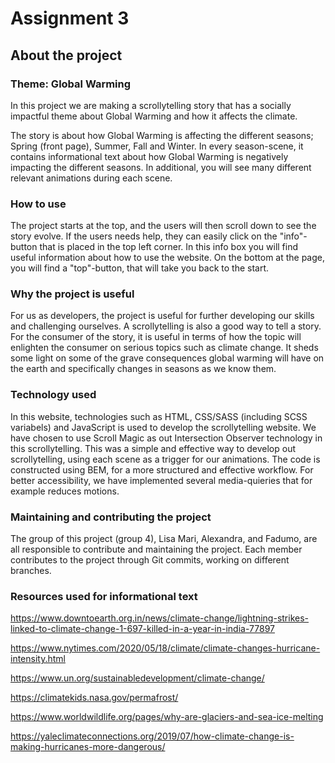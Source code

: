 # Assignment 3

## About the project

### Theme: Global Warming
In this project we are making a scrollytelling story that has a socially impactful theme about Global Warming and how it affects the climate. 

The story is about how Global Warming is affecting the different seasons; Spring (front page), Summer, Fall and Winter. In every season-scene, it contains informational text about how Global Warming is negatively impacting the different seasons. In additional, you will see many different relevant animations during each scene.

### How to use
The project starts at the top, and the users will then scroll down to see the story evolve. 
If the users needs help, they can easily click on the "info"-button that is placed in the top left corner. In this info box you will find useful information about how to use the website. On the bottom at the page, you will find a "top"-button, that will take you back to the start. 


### Why the project is useful
For us as developers, the project is useful for further developing our skills and challenging ourselves. A scrollytelling is also a good way to tell a story. For the consumer of the story, it is useful in terms of how the topic will enlighten the consumer on serious topics such as climate change. It sheds some light on some of the grave consequences global warming will have on the earth and specifically changes in seasons as we know them.

### Technology used
In this website, technologies such as HTML, CSS/SASS (including SCSS variabels) and JavaScript is used to develop the scrollytelling website. We have chosen to use Scroll Magic as out Intersection Observer technology in this scrollytelling. This was a simple and effective way to develop out scrollytelling, using each scene as a trigger for our animations. The code is constructed using BEM, for a more structured and effective workflow. For better accessibility, we have implemented several media-quieries that for example reduces motions. 

### Maintaining and contributing the project
The group of this project (group 4), Lisa Mari, Alexandra, and Fadumo, are all responsible to contribute and maintaining the project. Each member contributes to the project through Git commits, working on different branches. 

### Resources used for informational text
https://www.downtoearth.org.in/news/climate-change/lightning-strikes-linked-to-climate-change-1-697-killed-in-a-year-in-india-77897

https://www.nytimes.com/2020/05/18/climate/climate-changes-hurricane-intensity.html

https://www.un.org/sustainabledevelopment/climate-change/

https://climatekids.nasa.gov/permafrost/

https://www.worldwildlife.org/pages/why-are-glaciers-and-sea-ice-melting

https://yaleclimateconnections.org/2019/07/how-climate-change-is-making-hurricanes-more-dangerous/

